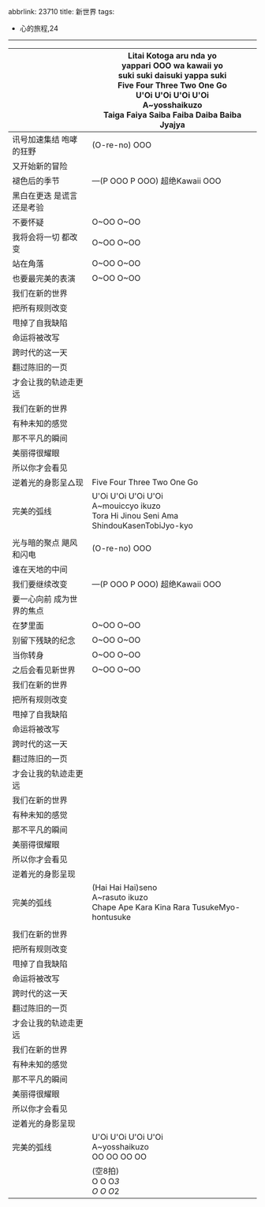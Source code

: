 abbrlink: 23710
title: 新世界
tags:
  - 心的旅程,24
---
|      |Litai Kotoga aru nda yo<br>yappari OOO wa kawaii yo<br>suki suki daisuki yappa suki<br>Five Four Three Two One Go<br>U'Oi U'Oi U'Oi U'Oi<br>A~yosshaikuzo<br>Taiga Faiya Saiba Faiba Daiba Baiba Jyajya|
|--|--|
|讯号加速集结 咆哮的狂野|(O-re-no) OOO|
|又开始新的冒险|      |
|褪色后的季节|—(P OOO P OOO) 超绝Kawaii OOO|
|黑白在更迭 是谎言还是考验|      |
|不要怀疑|O~OO O~OO|
|我将会将一切 都改变|O~OO O~OO|
|站在角落|O~OO O~OO|
|也要最完美的表演|O~OO O~OO|
|我们在新的世界|      |
|把所有规则改变|      |
|甩掉了自我缺陷|      |
|命运将被改写|      |
|跨时代的这一天|      |
|翻过陈旧的一页|      |
|才会让我的轨迹走更远|      |
|我们在新的世界|      |
|有种未知的感觉|      |
|那不平凡的瞬间|      |
|美丽得很耀眼|      |
|所以你才会看见|      |
|逆着光的身影呈△现|Five Four Three Two One Go|
|完美的弧线|U'Oi U'Oi U'Oi U'Oi<br>A~mouiccyo ikuzo<br>Tora Hi Jinou Seni Ama ShindouKasenTobiJyo-kyo|
|      |      |
|光与暗的聚点 飓风和闪电|(O-re-no) OOO|
|谁在天地的中间|      |
|我们要继续改变|—(P OOO P OOO) 超绝Kawaii OOO|
|要一心向前 成为世界的焦点|      |
|在梦里面|O~OO O~OO|
|别留下残缺的纪念|O~OO O~OO|
|当你转身|O~OO O~OO|
|之后会看见新世界|O~OO O~OO|
|我们在新的世界|      |
|把所有规则改变|      |
|甩掉了自我缺陷|      |
|命运将被改写|      |
|跨时代的这一天|      |
|翻过陈旧的一页|      |
|才会让我的轨迹走更远|      |
|我们在新的世界|      |
|有种未知的感觉|      |
|那不平凡的瞬间|      |
|美丽得很耀眼|      |
|所以你才会看见|      |
|逆着光的身影呈现|      |
|完美的弧线|(Hai Hai Hai)seno<br>A~rasuto ikuzo<br>Chape Ape Kara Kina Rara TusukeMyo-hontusuke|
|      |      |
|我们在新的世界|      |
|把所有规则改变|      |
|甩掉了自我缺陷|      |
|命运将被改写|      |
|跨时代的这一天|      |
|翻过陈旧的一页|      |
|才会让我的轨迹走更远|      |
|我们在新的世界|      |
|有种未知的感觉|      |
|那不平凡的瞬间|      |
|美丽得很耀眼|      |
|所以你才会看见|      |
|逆着光的身影呈现|      |
|完美的弧线|U'Oi U'Oi U'Oi U'Oi<br>A~yosshaikuzo<br>OO OO OO OO|
|      |(空8拍)<br>O O O*3<br>O O O*2|
